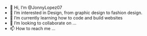 - 👋 Hi, I’m @JonnyLopez07
- 👀 I’m interested in Design, from graphic design to fashion design. 
- 🌱 I’m currently learning how to code and build websites 
- 💞️ I’m looking to collaborate on ...
- 📫 How to reach me ...

<!---
JonnyLopez07/JonnyLopez07 is a ✨ special ✨ repository because its `README.md` (this file) appears on your GitHub profile.
You can click the Preview link to take a look at your changes.
--->
